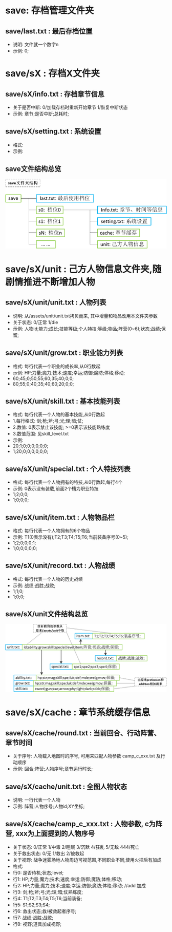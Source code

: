 # save: 存档管理文件夹

## save/last.txt : 最后存档位置

* 说明: 文件就一个数字n
* 示例:  0;

# save/sX : 存档X文件夹

## save/sX/info.txt : 存档章节信息

* 关于是否中断: 0/加载存档时重新开始章节 1/恢复中断状态
* 示例:  章节;是否中断;总耗时;

## save/sX/setting.txt : 系统设置

* 格式:
* 示例:

## save文件结构总览
![Image](save-structure.png)

# save/sX/unit : 己方人物信息文件夹,随剧情推进不断增加人物

## save/sX/unit/unit.txt : 人物列表

* 说明: 从/assets/unit/unit.txt拷贝而来, 其中增量和物品改用本文件夹参数
* 关于状态: 0/正常 1/die
* 示例: 人物id;能力;成长;技能等级;个人特技;等级;物品;阵营(0~6);状态;战绩;保留;

## save/sX/unit/grow.txt : 职业能力列表

* 格式: 每行代表一个职业的成长率,从0行数起
* 示例: HP;力量;魔力;技术;速度;幸运;防御;魔防;体格;移动;
* 60;45;0;50;55;60;35;40;0;0;
* 80;55;0;40;35;40;60;20;0;0;

## save/sX/unit/skill.txt : 基本技能列表

* 格式: 每行代表一个人物的基本技能,从0行数起
* 1.每行格式: 剑;枪;斧;弓;光;理;暗;仗;
* 2.数值: 0表示禁止该技能; >=0表示该技能熟练度
* 3.数值范围: 见skill_level.txt
* 示例: 
* 20;1;0;0;0;0;0;0;
* 1;20;0;0;0;0;0;0;

## save/sX/unit/special.txt : 个人特技列表

* 格式: 每行代表一个人物拥有的特技,从0行数起,每行4个
* 示例: 0表示没有装载,前面2个槽为职业特技
* 1;2;0;0;
* 1;0;0;0;

## save/sX/unit/item.txt : 人物物品栏

* 格式: 每行代表一个人物拥有的6个物品
* 示例: T1(0表示没有);T2;T3;T4;T5;T6;当前装备序号(0~5);
* 1;2;0;0;0;1;
* 1;0;0;0;0;0;

## save/sX/unit/record.txt : 人物战绩

* 格式: 每行代表一个人物的历史战绩
* 示例: 战绩;战胜;战败;
* 1;1;0;
* 1;0;0;

## save/sX/unit文件结构总览
![Image](unit-structure.png)

# save/sX/cache : 章节系统缓存信息

## save/sX/cache/round.txt : 当前回合、行动阵营、章节时间

* 关于序号: 人物载入地图时的序号, 可用来匹配人物参数 camp_c_xxx.txt 及行动顺序
* 示例: 回合;阵营;人物序号;章节运行时长;

## save/sX/cache/unit.txt : 全图人物状态

* 说明: 一行代表一个人物
* 示例: 阵营;人物序号;人物id;XY坐标;

## save/sX/cache/camp_c_xxx.txt : 人物参数, c为阵营, xxx为上面提到的人物序号

* 关于状态: 0/正常 1/中毒 2/睡眠 3/沉默 4/狂乱 5/无敌 444/死亡
* 关于救出状态: 0/无 1/救出 2/被救起
* 关于视野: 战争迷雾场地人物周边可视范围,不同职业不同,使用火把后有加成
* 格式:
* 行0: 是否待机;状态;level;
* 行1: HP;力量;魔力;技术;速度;幸运;防御;魔防;体格;移动;
* 行2: HP;力量;魔力;技术;速度;幸运;防御;魔防;体格;移动; //add 加成
* 行3: 剑;枪;斧;弓;光;理;暗;仗熟练度;
* 行4: T1;T2;T3;T4;T5;T6;当前装备;
* 行5: S1;S2;S3;S4;
* 行6: 救出状态;救/被救起者序号;
* 行7: 战绩;战胜;战败;
* 行8: 视野;道具加成视野;
